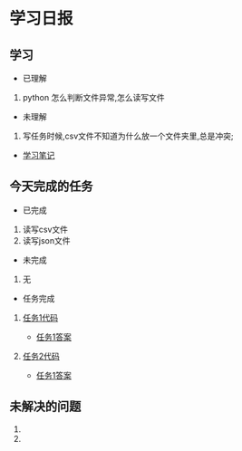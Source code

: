 # 学习日报

## 学习

* 已理解
1. python 怎么判断文件异常,怎么读写文件

* 未理解
1. 写任务时候,csv文件不知道为什么放一个文件夹里,总是冲突;


* [学习笔记](https://github.com/Yousaisai/-1/blob/master/8.31%E8%AF%BE%E5%A0%82.md)


## 今天完成的任务

* 已完成
1. 读写csv文件
2. 读写json文件

* 未完成

1. 无

* 任务完成

1. [任务1代码](https://github.com/Yousaisai/-1/blob/master/csv%E5%86%99%E5%85%A5.py)
   
    *  [任务1答案](https://github.com/Yousaisai/-1/blob/master/none.csv)

 2. [任务2代码](https://github.com/Yousaisai/-1/blob/master/json.py)
   
      *  [任务1答案](https://github.com/Yousaisai/-1/blob/master/json1.json)




## 未解决的问题

1. 
2. 